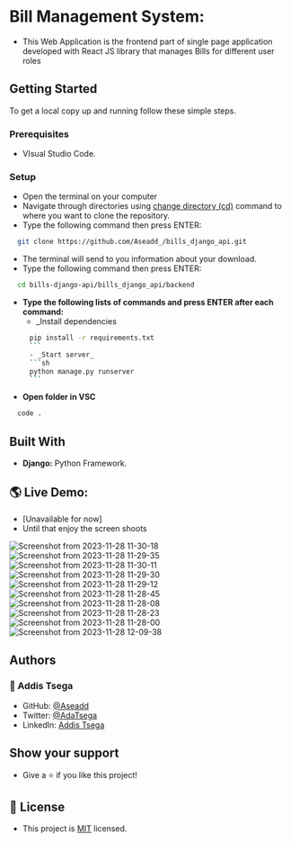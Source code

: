 

# Bill Management System:

- This Web Application is the frontend part of single page application developed with React JS library that manages Bills for different user roles

## Getting Started

To get a local copy up and running follow these simple steps.

### Prerequisites

- VIsual Studio Code.

### Setup

- Open the terminal on your computer
- Navigate through directories using [change directory (cd)](https://www.howtogeek.com/659411/how-to-change-directories-in-command-prompt-on-windows-10) command to where you want to clone the repository.
- Type the following command then press ENTER:

```sh
  git clone https://github.com/Aseadd_/bills_django_api.git
```

- The terminal will send to you information about your download.
- Type the following command then press ENTER:

```sh
  cd bills-django-api/bills_django_api/backend
```
- **Type the following lists of commands and press ENTER after each command:**
  - _Install dependencies
```sh
     pip install -r requirements.txt
     ```
     - _Start server_
     ```sh
     python manage.py runserver
     ```
```

- **Open folder in VSC**

```sh
  code .
```


## Built With

- **Django:** Python Framework.

## 🌎 Live Demo:

- [Unavailable for now]
- Until that enjoy the screen shoots

![Screenshot from 2023-11-28 11-30-18](https://github.com/Aseadd/bills_web/assets/48018471/56e0fd50-8504-46cf-b61f-e648ace76915)
![Screenshot from 2023-11-28 11-29-35](https://github.com/Aseadd/bills_web/assets/48018471/ddad8089-6d78-4dfa-8164-e91fe15d1277)
![Screenshot from 2023-11-28 11-30-11](https://github.com/Aseadd/bills_web/assets/48018471/770aaec3-b163-42e3-8d59-8cb69d5c8c03)
![Screenshot from 2023-11-28 11-29-30](https://github.com/Aseadd/bills_web/assets/48018471/f5d0f460-a1c5-4a19-9af1-8eb8e916cdde)
![Screenshot from 2023-11-28 11-29-12](https://github.com/Aseadd/bills_web/assets/48018471/9ac6f7a2-d60b-49be-93a8-8af2d5073320)
![Screenshot from 2023-11-28 11-28-45](https://github.com/Aseadd/bills_web/assets/48018471/5c2cae8e-b153-4635-9109-c0f6ca370b5b)
![Screenshot from 2023-11-28 11-28-08](https://github.com/Aseadd/bills_web/assets/48018471/cec3f55e-62ac-406d-859b-05fd1df42fc6)
![Screenshot from 2023-11-28 11-28-23](https://github.com/Aseadd/bills_web/assets/48018471/dcffb9ef-0129-4e37-b358-baf6e6a26ec5)
![Screenshot from 2023-11-28 11-28-00](https://github.com/Aseadd/bills_web/assets/48018471/534af3d3-53bc-4e32-897e-b26119ecb2c2)
![Screenshot from 2023-11-28 12-09-38](https://github.com/Aseadd/bills_web/assets/48018471/f6f9bb8a-06dd-42d1-bf7b-5a7b86407d9c)



## Authors

### 👤 Addis Tsega

- GitHub: [@Aseadd](https://github.com/Aseadd)
- Twitter: [@AdaTsega](https://twitter.com/AdaTsega)
- LinkedIn: [Addis Tsega](https://www.linkedin.com/in/addis-tsega-422789195/)

## Show your support

- Give a ⭐️ if you like this project!

## 📝 License

- This project is [MIT](./LICENSE) licensed.
